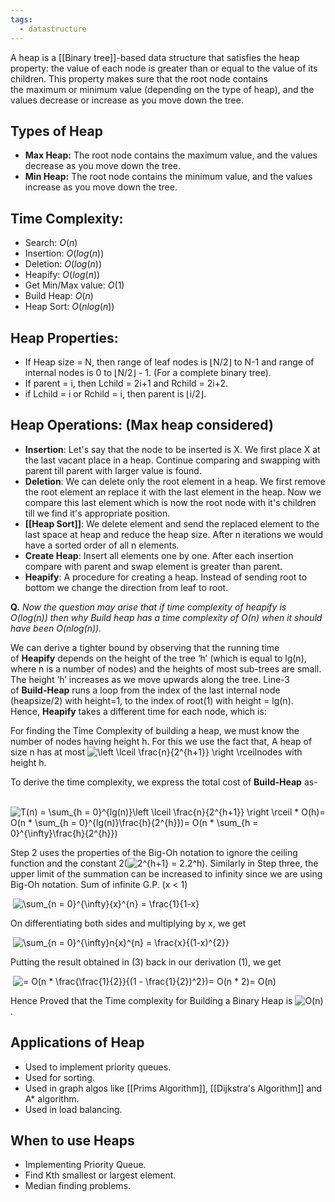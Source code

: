 ```yaml
---
tags:
  - datastructure
---
```

A heap is a [[Binary tree]]-based data structure that satisfies the heap property: the value of each node is greater than or equal to the value of its children. This property makes sure that the root node contains the maximum or minimum value (depending on the type of heap), and the values decrease or increase as you move down the tree.

## Types of Heap

- **Max Heap:** The root node contains the maximum value, and the values decrease as you move down the tree.
- **Min Heap:** The root node contains the minimum value, and the values increase as you move down the tree.

## Time Complexity:

- Search: $O(n)$
- Insertion: $O(log(n))$
- Deletion: $O(log(n))$
- Heapify: $O(log(n))$
- Get Min/Max value: $O(1)$
- Build Heap: $O(n)$
- Heap Sort: $O(nlog(n))$

## Heap Properties:
- If Heap size = N, then range of leaf nodes is ⌊N/2⌋ to N-1 and range of internal nodes is 0 to ⌊N/2⌋ - 1. (For a complete binary tree).
- If parent = i, then Lchild = 2i+1 and Rchild = 2i+2.
- if Lchild = i or Rchild = i, then parent is ⌊i/2⌋.

## Heap Operations: (Max heap considered)

- **Insertion**: Let's say that the node to be inserted is X. We first place X at the last vacant place in a heap. Continue comparing and swapping with parent till parent with larger value is found.
- **Deletion**: We can delete only the root element in a heap. We first remove the root element an replace it with the last element in the heap. Now we compare this last element which is now the root node with it's children till we find it's appropriate position.
- **[[Heap Sort]]**: We delete element and send the replaced element to the last space at heap and reduce the heap size. After n iterations we would have a sorted order of all n elements.
- **Create Heap**: Insert all elements one by one. After each insertion compare with parent and swap element is greater than parent.  
- **Heapify**:  A procedure for creating a heap. Instead of sending root to bottom we change the direction from leaf to root. 

**Q.** *Now the question may arise that if time complexity of heapify is O(log(n)) then why Build heap has a time complexity of O(n) when it should have been O(nlog(n)).*

We can derive a tighter bound by observing that the running time of **Heapify** depends on the height of the tree ‘h’ (which is equal to lg(n), where n is a number of nodes) and the heights of most sub-trees are small. The height ’h’ increases as we move upwards along the tree. Line-3 of **Build-Heap** runs a loop from the index of the last internal node (heapsize/2) with height=1, to the index of root(1) with height = lg(n). Hence, **Heapify** takes a different time for each node, which is:

For finding the Time Complexity of building a heap, we must know the number of nodes having height h. For this we use the fact that, A heap of size n has at most ![\left \lceil \frac{n}{2^{h+1}} \right \rceil](https://www.geeksforgeeks.org/wp-content/ql-cache/quicklatex.com-93e2cbe29a5db3d89ba0b36a95c051f9_l3.svg "Rendered by QuickLaTeX.com")nodes with height h. 

To derive the time complexity, we express the total cost of **Build-Heap** as-

 ![T(n) = \sum_{h = 0}^{lg(n)}\left \lceil \frac{n}{2^{h+1}} \right \rceil * O(h)= O(n * \sum_{h = 0}^{lg(n)}\frac{h}{2^{h}})= O(n * \sum_{h = 0}^{\infty}\frac{h}{2^{h}})](https://www.geeksforgeeks.org/wp-content/ql-cache/quicklatex.com-c7fc53335257718f9b60744a47bfe407_l3.svg "Rendered by QuickLaTeX.com")

Step 2 uses the properties of the Big-Oh notation to ignore the ceiling function and the constant 2(![2^{h+1} = 2.2^h](https://www.geeksforgeeks.org/wp-content/ql-cache/quicklatex.com-d7927b57333d903f2d5cd256cd3ca83d_l3.svg "Rendered by QuickLaTeX.com")). Similarly in Step three, the upper limit of the summation can be increased to infinity since we are using Big-Oh notation. Sum of infinite G.P. (x < 1)

 ![\sum_{n = 0}^{\infty}{x}^{n} = \frac{1}{1-x}](https://www.geeksforgeeks.org/wp-content/ql-cache/quicklatex.com-b229149eefb582fbdbbf2576703a1af1_l3.svg "Rendered by QuickLaTeX.com")

On differentiating both sides and multiplying by x, we get

 ![\sum_{n = 0}^{\infty}n{x}^{n} = \frac{x}{(1-x)^{2}}](https://www.geeksforgeeks.org/wp-content/ql-cache/quicklatex.com-dcb70093965952cb94498bd15ecc0a3c_l3.svg "Rendered by QuickLaTeX.com")

Putting the result obtained in (3) back in our derivation (1), we get

 ![= O(n * \frac{\frac{1}{2}}{(1 - \frac{1}{2})^2})= O(n * 2)= O(n)](https://www.geeksforgeeks.org/wp-content/ql-cache/quicklatex.com-d762404e1488ca1925b432eff9025177_l3.svg "Rendered by QuickLaTeX.com")

Hence Proved that the Time complexity for Building a Binary Heap is ![O(n)](https://www.geeksforgeeks.org/wp-content/ql-cache/quicklatex.com-9567d404baff2c322642ed8e476ad1af_l3.svg "Rendered by QuickLaTeX.com").


## Applications of Heap

- Used to implement priority queues.
- Used for sorting.
- Used in graph algos like [[Prims Algorithm]], [[Dijkstra's Algorithm]] and A* algorithm.
- Used in load balancing.

## When to use Heaps

- Implementing Priority Queue.
- Find Kth smallest or largest element.
- Median finding problems.